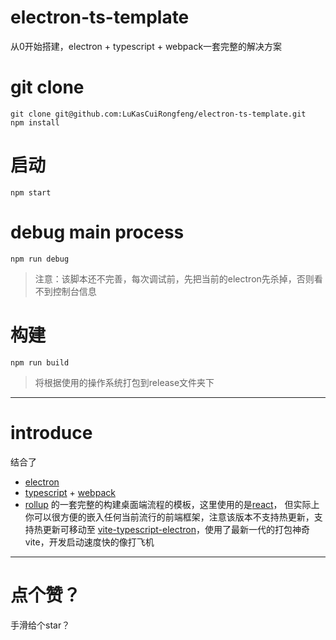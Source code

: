 # electron-ts-template
从0开始搭建，electron + typescript + webpack一套完整的解决方案
# git clone 
```
git clone git@github.com:LuKasCuiRongfeng/electron-ts-template.git
npm install
```
# 启动
`npm start`
# debug main process
`npm run debug`
> 注意：该脚本还不完善，每次调试前，先把当前的electron先杀掉，否则看不到控制台信息
# 构建
`npm run build`
> 将根据使用的操作系统打包到release文件夹下
**********
# introduce
结合了
+ [electron](https://www.electronjs.org/ "electron")
+ [typescript](https://www.typescriptlang.org/ "typescript") + [webpack](https://webpack.js.org/ "webpack")
+ [rollup](https://rollupjs.org/ "rollup")
的一套完整的构建桌面端流程的模板，这里使用的是[react](https://reactjs.org/ "react")，
但实际上你可以很方便的嵌入任何当前流行的前端框架，注意该版本不支持热更新，支持热更新可移动至
[vite-typescript-electron](https://github.com/LuKasCuiRongfeng/vite-typescript-electron)，使用了最新一代的打包神奇vite，开发启动速度快的像打飞机
********
# 点个赞？
手滑给个star？
